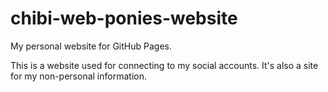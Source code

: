 # chibi-web-ponies-website
My personal website for GitHub Pages.

This is a website used for connecting to my social accounts. It's also a site for my non-personal information.
